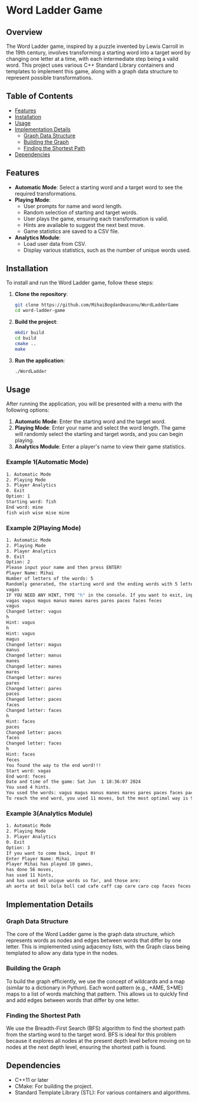 # Word Ladder Game

## Overview

The Word Ladder game, inspired by a puzzle invented by Lewis Carroll in the 19th century, involves transforming a starting word into a target word by changing one letter at a time, with each intermediate step being a valid word. This project uses various C++ Standard Library containers and templates to implement this game, along with a graph data structure to represent possible transformations.

## Table of Contents
- [Features](#features)
- [Installation](#installation)
- [Usage](#usage)
- [Implementation Details](#implementation-details)
  - [Graph Data Structure](#graph-data-structure)
  - [Building the Graph](#building-the-graph)
  - [Finding the Shortest Path](#finding-the-shortest-path)
- [Dependencies](#dependencies)

## Features

- **Automatic Mode**: Select a starting word and a target word to see the required transformations.
- **Playing Mode**: 
  - User prompts for name and word length.
  - Random selection of starting and target words.
  - User plays the game, ensuring each transformation is valid.
  - Hints are available to suggest the next best move.
  - Game statistics are saved to a CSV file.
- **Analytics Module**:
  - Load user data from CSV.
  - Display various statistics, such as the number of unique words used.

## Installation

To install and run the Word Ladder game, follow these steps:

1. **Clone the repository**:
    ```sh
    git clone https://github.com/MihaiBogdanDeaconu/WordLadderGame
    cd word-ladder-game
    ```

2. **Build the project**:
    ```sh
    mkdir build
    cd build
    cmake ..
    make
    ```

3. **Run the application**:
    ```sh
    ./WordLadder
    ```

## Usage

After running the application, you will be presented with a menu with the following options:

1. **Automatic Mode**: Enter the starting word and the target word.
2. **Playing Mode**: Enter your name and select the word length. The game will randomly select the starting and target words, and you can begin playing.
3. **Analytics Module**: Enter a player's name to view their game statistics.

### Example 1(Automatic Mode)

```sh
1. Automatic Mode
2. Playing Mode
3. Player Analytics
0. Exit
Option: 1
Starting word: fish
End word: mine
fish wish wise mise mine
```


### Example 2(Playing Mode)
```sh
1. Automatic Mode
2. Playing Mode
3. Player Analytics
0. Exit
Option: 2
Please input your name and then press ENTER!
Player Name: Mihai
Number of letters of the words: 5
Randomly generated, the starting word and the ending words with 5 letters is vagas and feces.
vagas
IF YOU NEED ANY HINT, TYPE "h" in the console. If you want to exit, input 0. Now you can start changing this word: 
vagas vagus magus manus manes mares pares paces faces feces 
vagus
Changed letter: vagus
h
Hint: vagus
h
Hint: vagus
magus
Changed letter: magus
manus
Changed letter: manus
manes
Changed letter: manes
mares
Changed letter: mares
pares
Changed letter: pares
paces
Changed letter: paces
faces
Changed letter: faces
h
Hint: faces
paces
Changed letter: paces
faces
Changed letter: faces
h
Hint: faces
feces
You found the way to the end word!!!
Start word: vagas
End word: feces
Date and time of the game: Sat Jun  1 18:36:07 2024
You used 4 hints.
You used the words: vagus magus manus manes mares pares paces faces paces faces feces 
To reach the end word, you used 11 moves, but the most optimal way is 9 moves
```


### Example 3(Analytics Module)

```sh
1. Automatic Mode
2. Playing Mode
3. Player Analytics
0. Exit
Option: 3
If you want to come back, input 0!
Enter Player Name: Mihai
Player Mihai has played 10 games,
has done 56 moves,
has used 11 hints,
and has used 49 unique words so far, and those are: 
ah aorta at boil bola boll cad cafe caff cap care caro cop faces feces foil foul gaff geant gh glave grade grado grano grant grave ie jap magus malva manes manus mares means meant mill nill paces pares salva salve sip slave soave solve sop vagus ze zola
```

## Implementation Details

### Graph Data Structure

The core of the Word Ladder game is the graph data structure, which represents words as nodes and edges between words that differ by one letter. This is implemented using adjacency lists, with the Graph class being templated to allow any data type in the nodes.

### Building the Graph
To build the graph efficiently, we use the concept of wildcards and a map (similar to a dictionary in Python). Each word pattern (e.g., \*AME, S\*ME) maps to a list of words matching that pattern. This allows us to quickly find and add edges between words that differ by one letter.

### Finding the Shortest Path
We use the Breadth-First Search (BFS) algorithm to find the shortest path from the starting word to the target word. BFS is ideal for this problem because it explores all nodes at the present depth level before moving on to nodes at the next depth level, ensuring the shortest path is found.


## Dependencies

- C++11 or later
- CMake: For building the project.
- Standard Template Library (STL): For various containers and algorithms.
